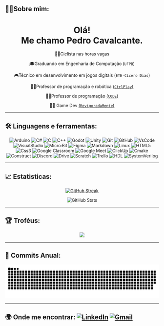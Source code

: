 ## 🙋‍♂️Sobre mim:
 <h1 align='center'>
Olá!  </br> Me chamo Pedro Cavalcante.
</h1>

<div align='center'>
  
🚴‍♀️Ciclista nas horas vagas

🎓Graduando em Engenharia de Computação (`UFPB`)

🎮Técnico em desenvolvimento em jogos digitais (`ETE-Cícero Dias`)

👨‍🏫Professor de programação e robótica [(`CtrlPlay`)](https://ctrlplay.com.br/?utm_source=google&utm_medium=cpc&utm_campaign=%2827.05.21%29%20Institucional&gclid=CjwKCAiAqIKNBhAIEiwAu_ZLDq4LPAGMf30i-fkgRCQazQHfDe-OXOY0WkQtWpWH5nE28nQ2tz-KXxoCxk0QAvD_BwE)

👨‍🏫Professor de programação [(`CODE`)](https://funetec.com/code)

👨‍💻 Game Dev [(`RevigoradaMente`)](https://revigoradamente.com.br/)
  
</div>

---

## 🛠️ Linguagens e ferramentas:

<div align='center'>
  
![Arduino](https://img.shields.io/badge/Arduino-00979D?style=flat&logo=arduino&logoColor=white)
![C#](https://img.shields.io/badge/C%23-239120?style=flat&logo=c-sharp&logoColor=white)
![C](https://img.shields.io/badge/C-05e885?style=flat&logo=c&logoColor=white)
![C++](https://img.shields.io/badge/C++-971ed4?style=flat&logo=cplusplus&logoColor=white)
![Godot](https://img.shields.io/badge/Godot-4045cf?style=flat&logo=godotengine&logoColor=white)
![Unity](https://img.shields.io/badge/Unity-000000?style=flat&logo=unity&logoColor=white)
![Git](https://img.shields.io/badge/Git-f05032?style=flat&logo=git&logoColor=white)
![GitHub](https://img.shields.io/badge/GitHub-181717?style=flat&logo=github&logoColor=white)
![VsCode](https://img.shields.io/badge/VS%20Code-007acc?style=flat&logo=visual-studio-code&logoColor=white)
![VisualStudio](https://img.shields.io/badge/Visual%20Studio-5C2D91?style=flat&logo=visual-studio&logoColor=white)
![Micro:Bit](https://img.shields.io/badge/micro:bit-00ED00?style=flat&logo=micro:bit&logoColor=white)
![Figma](https://img.shields.io/badge/Figma-F24E1E?style=flat&logo=figma&logoColor=white)
![Markdown](https://img.shields.io/badge/Markdown-000000?style=flat&logo=markdown&logoColor=white)
![Linux](https://img.shields.io/badge/linux-FCC624?style=flat&logo=linux&logoColor=white)
![HTML5](https://img.shields.io/badge/HTML5-E34F26?style=flat&logo=html5&logoColor=white)
![Css3](https://img.shields.io/badge/Css-d018d6?style=flat&logo=css3&logoColor=white)
![Google Classroom](https://img.shields.io/badge/Google%20Classroom-4285F4?style=flat&logo=google-classroom&logoColor=white)
![Google Meet](https://img.shields.io/badge/Google%20Meet-00897B?style=flat&logo=google-meet&logoColor=white)
![ClickUp](https://img.shields.io/badge/ClickUp-158794?style=flat&logo=clickup&logoColor=white)
![Cmake](https://img.shields.io/badge/Cmake-e38519?style=flat&logo=cmake&logoColor=white)
![Construct](https://img.shields.io/badge/Construct-4083bd?style=flat&logo=construct3&logoColor=white)
![Discord](https://img.shields.io/badge/Discord-3d55cc?style=flat&logo=discord&logoColor=white)
![Drive](https://img.shields.io/badge/Drive-3ca67d?style=flat&logo=googledrive&logoColor=white)
![Scratch](https://img.shields.io/badge/Scratch-c99d18?style=flat&logo=scratch&logoColor=white)
![Trello](https://img.shields.io/badge/Trello-3e95ed?style=flat&logo=trello&logoColor=white)
![HDL](https://img.shields.io/badge/HDL-2b875c?style=flat&logo=vhdl&logoColor=white)
![SystemVerilog](https://img.shields.io/badge/SystemVerilog-dd3224?style=flat&logo=vhdl&logoColor=white)

  </div>
<!--
![Python](https://img.shields.io/badge/Python-3776ab?style=for-the-badge&logo=python&logoColor=white)
![Javascript](https://img.shields.io/badge/Javascript-f7df1e?style=for-the-badge&logo=javascript&logoColor=white)
-->

---

## 📈 Estatisticas:

<div align="center">

 [![GitHub Streak](http://github-readme-streak-stats.herokuapp.com?user=Cavalcantepedro&theme=dark&hide_border=false&border_radius=5.2&locale=pt_BR&date_format=j%20M%5B%20Y%5D)](https://git.io/streak-stats)
 
 ![GitHub Stats](https://github-readme-stats.vercel.app/api/top-langs/?username=CavalcantePedro&theme=dark&layout=compact)
    
</div>

---

## 🏆 Troféus:

<div align='center'>
  <a href="https://github.com/CavalcantePedro">
    <img  src="https://github-profile-trophy.vercel.app/?username=cavalcantepedro&theme=onestar&margin-w=10&margin-h=15&no-frame=true"/>
  </a>
</div>

---

## 🐍 Commits Anual:
![SnakeAnimation](https://github.com/CavalcantePedro/CavalcantePedro/blob/output/github-contribution-grid-snake.svg)

---

## 🌍 Onde me encontrar:  [![LinkedIn](https://img.shields.io/badge/LinkedIn-blue?style=flat&logo=linkedin&logoColor=white)](https://www.linkedin.com/in/pedro-cavalcante-898242185/)  [![Gmail](https://img.shields.io/badge/Gmail-darkred?style=flat&logo=gmail&logoColor=white)](mailto:pedro.ricardo@academico.ufpb.br)




